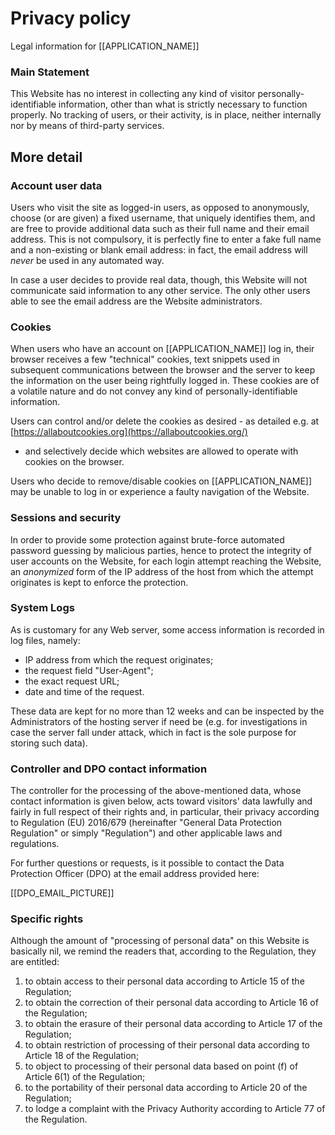 # Privacy policy

Legal information for [[APPLICATION_NAME]]

### Main Statement

This Website has no interest in collecting any kind of visitor
personally-identifiable information, other than
what is strictly necessary to function properly.
No tracking of users, or their activity, is in
place, neither internally nor by means of third-party services.

## More detail

### Account user data

Users who visit the site as logged-in users, as opposed to anonymously,
choose (or are given) a fixed username, that uniquely identifies them,
and are free to provide additional data such as their full name
and their email address. This is not compulsory, it is perfectly
fine to enter a fake full name and a non-existing or blank email address:
in fact, the email address will *never* be used in any automated way.

In case a user decides to provide real data, though, this Website
will not communicate said information to any other service. The only
other users able to see the email address are the Website administrators.

### Cookies

When users who have an account on [[APPLICATION_NAME]] log in, their
browser receives a few "technical" cookies, text snippets used in
subsequent communications between the browser and the server to keep
the information on the user being rightfully logged in. These cookies are
of a volatile nature and do not convey any kind of personally-identifiable
information.

Users can control and/or delete the cookies as desired - as detailed e.g. at
[https://allaboutcookies.org](https://allaboutcookies.org/)
- and selectively decide which
websites are allowed to operate with cookies on the browser.

Users who decide to remove/disable cookies on [[APPLICATION_NAME]] may be unable
to log in or experience a faulty navigation of the Website.

### Sessions and security

In order to provide some protection against brute-force automated password
guessing by malicious parties, hence to protect the integrity of user accounts
on the Website, for each login attempt reaching the Website,
an _anonymized_ form of the IP address of the host from which the attempt
originates is kept to enforce the protection.

### System Logs

As is customary for any Web server, some access information is recorded in
log files, namely:

- IP address from which the request originates;
- the request field "User-Agent";
- the exact request URL;
- date and time of the request.

These data are kept for no more than 12 weeks and can be
inspected by the Administrators of the hosting server if need be (e.g. for
investigations in case the server fall under attack, which in fact is the
sole purpose for storing such data).

### Controller and DPO contact information

The controller for the processing of the above-mentioned data,
whose contact information is given below, acts toward visitors'
data lawfully and fairly in full respect of their rights and,
in particular, their privacy according to
Regulation (EU) 2016/679 (hereinafter "General Data Protection
Regulation" or simply "Regulation") and other applicable
laws and regulations.

For further questions or requests, is it possible to contact
the Data Protection Officer (DPO) at the email address provided here:

[[DPO_EMAIL_PICTURE]]

### Specific rights

Although the amount of "processing of personal data" on this Website is
basically nil,
we remind the readers that, according to the Regulation, they are entitled:

1. to obtain access to their personal data according to Article 15
of the Regulation;
2. to obtain the correction of their personal data according to
Article 16 of the Regulation;
3. to obtain the erasure of their personal data according to Article
17 of the Regulation;
4. to obtain restriction of processing of their personal data
according to Article 18 of the Regulation;
5. to object to processing of their personal data based on point
(f) of Article 6(1) of the Regulation;
6. to the portability of their personal data according to Article
20 of the Regulation;
7. to lodge a complaint with the Privacy Authority according
to Article 77 of the Regulation.
